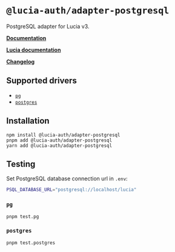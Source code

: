 # `@lucia-auth/adapter-postgresql`

PostgreSQL adapter for Lucia v3.

**[Documentation](https://lucia-auth.com/reference#lucia-authadapter-postgresql)**

**[Lucia documentation](https://lucia-auth.com)**

**[Changelog](https://github.com/pilcrowOnPaper/lucia/blob/main/packages/adapter-postgresql/CHANGELOG.md)**

## Supported drivers

- [`pg`](https://github.com/brianc/node-postgres)
- [`postgres`](https://github.com/porsager/postgres)

## Installation

```
npm install @lucia-auth/adapter-postgresql
pnpm add @lucia-auth/adapter-postgresql
yarn add @lucia-auth/adapter-postgresql
```

## Testing

Set PostgreSQL database connection url in `.env`:

```bash
PSQL_DATABASE_URL="postgresql://localhost/lucia"
```

### `pg`

```
pnpm test.pg
```

### `postgres`

```
pnpm test.postgres
```
